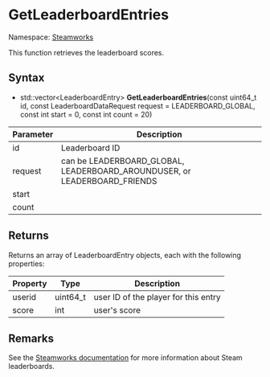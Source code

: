 # GetLeaderboardEntries

Namespace: [Steamworks](Steamworks.md)

This function retrieves the leaderboard scores.

## Syntax

- std::vector<LeaderboardEntry\> **GetLeaderboardEntries**(const uint64_t id, const LeaderboardDataRequest request = LEADERBOARD_GLOBAL, const int start = 0, const int count = 20)

| Parameter | Description |
|---|---|
| id | Leaderboard ID |
| request | can be LEADERBOARD_GLOBAL, LEADERBOARD_AROUNDUSER, or LEADERBOARD_FRIENDS | 
| start | |
| count | |

## Returns

Returns an array of LeaderboardEntry objects, each with the following properties:

| Property | Type | Description |
|---|---|---|
| userid | uint64_t | user ID of the player for this entry |
| score | int | user's score |

## Remarks

See the [Steamworks documentation](https://partner.steamgames.com/doc/features/leaderboards) for more information about Steam leaderboards.
